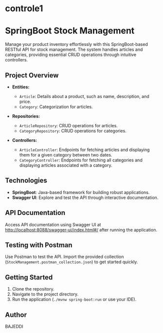 # controle1
# SpringBoot Stock Management

Manage your product inventory effortlessly with this SpringBoot-based RESTful API for stock management. The system handles articles and categories, providing essential CRUD operations through intuitive controllers.

## Project Overview

- **Entities:**
  - `Article`: Details about a product, such as name, description, and price.
  - `Category`: Categorization for articles.

- **Repositories:**
  - `ArticleRepository`: CRUD operations for articles.
  - `CategoryRepository`: CRUD operations for categories.

- **Controllers:**
  - `ArticleController`: Endpoints for fetching articles and displaying them for a given category between two dates.
  - `CategoryController`: Endpoints for fetching all categories and displaying articles associated with a category.

## Technologies

- **SpringBoot**: Java-based framework for building robust applications.
- **Swagger UI**: Explore and test the API through interactive documentation.

## API Documentation

Access API documentation using Swagger UI at [http://localhost:8088/swagger-ui/index.html#/](http://localhost:8088/swagger-ui/index.html#/) after running the application.

## Testing with Postman

Use Postman to test the API. Import the provided collection (`StockManagement.postman_collection.json`) to get started quickly.

## Getting Started

1. Clone the repository.
2. Navigate to the project directory.
3. Run the application (`./mvnw spring-boot:run` or use your IDE).

## Author 
BAJEDDI
